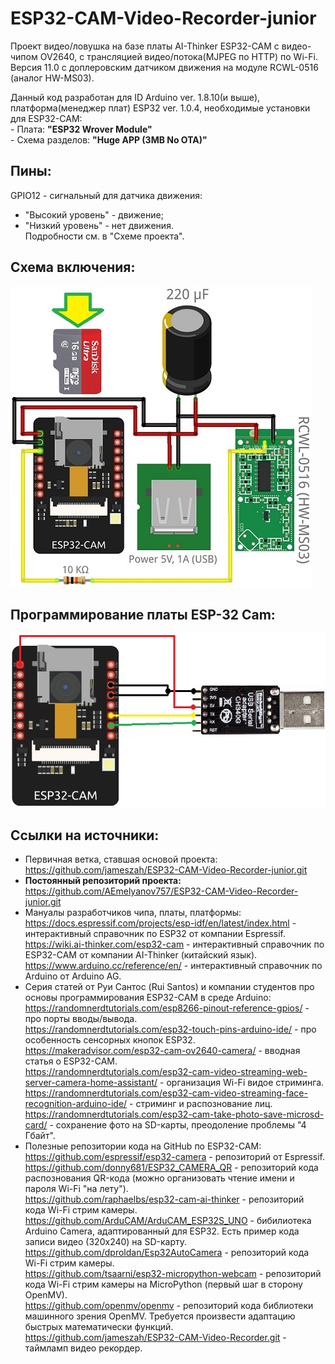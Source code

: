 # ESP32-CAM-Video-Recorder-junior
 Проект видео/ловушка на базе платы AI-Thinker ESP32-CAM с видео-чипом OV2640, с трансляцией видео/потока(MJPEG по HTTP) по Wi-Fi.
 Версия 11.0 с доплеровским датчиком движения на модуле RCWL-0516 (аналог HW-MS03).

 Данный код разработан для ID Arduino ver. 1.8.10(и выше), платформа(менеджер плат) ESP32 ver. 1.0.4, необходимые установки для ESP32-CAM:<br>
    - Плата: <b>"ESP32 Wrover Module"</b><br>
    - Схема разделов: <b>"Huge APP (3MB No OTA)"</b>

## Пины: 
 GPIO12 - сигнальный для датчика движения:
   - "Высокий уровень" - движение;<br> 
   - "Низкий уровень" - нет движения.<br> 
 Подробности см. в "Схеме проекта".

## Схема включения:
<img src="./schematic.jpg">

## Программирование платы ESP-32 Cam:
<img src="./programmer.jpg">

## Ссылки на источники:
- Первичная ветка, ставшая основой проекта:<br>
  https://github.com/jameszah/ESP32-CAM-Video-Recorder-junior.git
- <b>Постоянный репозиторий проекта:</b><br>
  https://github.com/AEmelyanov757/ESP32-CAM-Video-Recorder-junior.git<br>
- Мануалы разработчиков чипа, платы, платформы:<br>
  https://docs.espressif.com/projects/esp-idf/en/latest/index.html - интерактивный справочник по ESP32 от компании Espressif.<br>
  https://wiki.ai-thinker.com/esp32-cam - интерактивный справочник по ESP32-CAM от компании AI-Thinker (китайский язык).<br>
  https://www.arduino.cc/reference/en/ - интерактивный справочник по Arduino от Arduino AG.<br>
- Cерия статей от Руи Сантос (Rui Santos) и компании студентов про основы программирования ESP32-CAM в среде Arduino:<br>
  https://randomnerdtutorials.com/esp8266-pinout-reference-gpios/ - про порты вводы/вывода.<br>
  https://randomnerdtutorials.com/esp32-touch-pins-arduino-ide/ - про особенность сенсорных кнопок ESP32.<br>
  https://makeradvisor.com/esp32-cam-ov2640-camera/ - вводная статья о ESP32-CAM.<br>
  https://randomnerdtutorials.com/esp32-cam-video-streaming-web-server-camera-home-assistant/ - организация Wi-Fi видое стриминга.<br>
  https://randomnerdtutorials.com/esp32-cam-video-streaming-face-recognition-arduino-ide/ - стриминг и распознование лиц.<br>
  https://randomnerdtutorials.com/esp32-cam-take-photo-save-microsd-card/ - сохранение фото на SD-карты, преодоление проблемы "4 Гбайт".<br>
- Полезные репозитории кода на GitHub по ESP32-CAM:<br>
  https://github.com/espressif/esp32-camera - репозиторий от Espressif.<br>
  https://github.com/donny681/ESP32_CAMERA_QR - репозиторий кода распознования QR-кода (можно организовать чтение имени и пароля Wi-Fi "на лету").<br>
  https://github.com/raphaelbs/esp32-cam-ai-thinker - репозиторий кода Wi-Fi стрим камеры.<br>
  https://github.com/ArduCAM/ArduCAM_ESP32S_UNO - бибилиотека Arduino Camera, адаптированный для ESP32. Есть пример кода записи видео (320x240) на SD-карту.<br>
  https://github.com/dproldan/Esp32AutoCamera - репозиторий кода Wi-Fi стрим камеры.<br>
  https://github.com/tsaarni/esp32-micropython-webcam - репозиторий кода Wi-Fi стрим камеры на MicroPython (первый шаг в сторону OpenMV).<br>
  https://github.com/openmv/openmv - репозиторий кода библиотеки машинного зрения OpenMV. Требуется произвести адаптацию быстрых математически функций.<br> 
  https://github.com/jameszah/ESP32-CAM-Video-Recorder.git - таймламп видео рекордер.<br>
